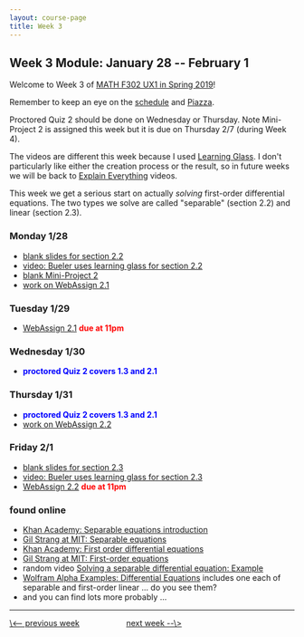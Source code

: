 ```yaml
---
layout: course-page
title: Week 3
---
```


## Week 3 Module: January 28 -- February 1

Welcome to Week 3 of [MATH F302 UX1 in Spring 2019](index.html)!

Remember to keep an eye on the [schedule](schedule.pdf) and [Piazza](https://piazza.com/uaf/spring2019/math302ux1/home).

Proctored Quiz 2 should be done on Wednesday or Thursday.  Note Mini-Project 2 is assigned this week but it is due on Thursday 2/7 (during Week 4).

The videos are different this week because I used [Learning Glass](https://iteachu.uaf.edu/deliver-engaging-lectures/).  I don't particularly like either the creation process or the result, so in future weeks we will be back to [Explain Everything](https://explaineverything.com/) videos.

This week we get a serious start on actually _solving_ first-order differential equations.  The two types we solve are called "separable" (section 2.2) and linear (section 2.3).

### Monday 1/28
* [blank slides for section 2.2](assets/slides/2-2.pdf)
* [video: Bueler uses learning glass for section 2.2](https://media.uaf.edu/media/t/0_i3wqx2b1)
* [blank Mini-Project 2](assets/mp/mp2.pdf)
* [work on WebAssign 2.1](https://www.webassign.net/)

### Tuesday 1/29
* [WebAssign 2.1](https://www.webassign.net/) <span style="color:red">**due at 11pm**</span>

### Wednesday 1/30
* <span style="color:blue">**proctored Quiz 2 covers 1.3 and 2.1**</span>

### Thursday 1/31
* <span style="color:blue">**proctored Quiz 2 covers 1.3 and 2.1**</span>
* [work on WebAssign 2.2](https://www.webassign.net/)

### Friday 2/1
* [blank slides for section 2.3](assets/slides/2-3.pdf)
* [video: Bueler uses learning glass for section 2.3](https://media.uaf.edu/media/t/0_zs5botx2)
* [WebAssign 2.2](https://www.webassign.net/) <span style="color:red">**due at 11pm**</span>

### found online
* [Khan Academy: Separable equations introduction](https://www.khanacademy.org/math/ap-calculus-ab/ab-differential-equations-new/ab-7-6/v/separable-differential-equations-introduction)
* [Gil Strang at MIT: Separable equations](https://www.youtube.com/watch?v=_FATUw506mE)
* [Khan Academy: First order differential equations](https://www.khanacademy.org/math/differential-equations/first-order-differential-equations)
* [Gil Strang at MIT: First-order equations](https://www.youtube.com/watch?v=4X0SGGrXDiI)
* random video [Solving a separable differential equation: Example](https://www.youtube.com/watch?v=uS_5bmRUYEI)
* [Wolfram Alpha Examples: Differential Equations](https://www.wolframalpha.com/examples/mathematics/differential-equations/) includes one each of separable and first-order linear ... do you see them?
* and you can find lots more probably ...

<hr>
<a align="left" href="week2">\<-- previous week</a>  &nbsp; &nbsp; &nbsp; &nbsp; &nbsp; &nbsp; &nbsp; &nbsp; &nbsp; &nbsp; <a align="right" href="week4">next week --\></a>
